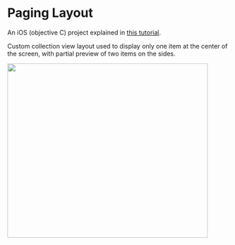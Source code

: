 # Paging Layout

An iOS (objective C) project explained in [this tutorial](https://www.byteout.com/blog/byteout/2018-09-17/making-early-paging-layout).

Custom collection view layout used to display only one item at the center of the screen, with partial preview of two items on the sides.

<img src="https://lh5.googleusercontent.com/6_lS3n9U2xFAAuimn0nOAr_TfNLPk1gbm6OQ0QHevN1AjuMuz5NYFv8OOEk77Tajdec0kGAuMs-u6Ys7O14MinacKblbwq-ZyIR74Dk1Z5QBUplCccZIPntgZBvVI-r8WXvVPMDm" width="454" height="396">
